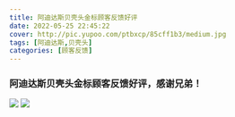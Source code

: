 ```yaml
---
title: 阿迪达斯贝壳头金标顾客反馈好评
date: 2022-05-25 22:45:22
cover: http://pic.yupoo.com/ptbxcp/85cff1b3/medium.jpg
tags: [阿迪达斯,贝壳头]
categories: [顾客反馈]
---
```


###  阿迪达斯贝壳头金标顾客反馈好评，感谢兄弟！
![](http://pic.yupoo.com/ptbxcp/bbe58b1f/b87fdf31.jpg)
![](http://pic.yupoo.com/ptbxcp/85cff1b3/08913861.jpg)
